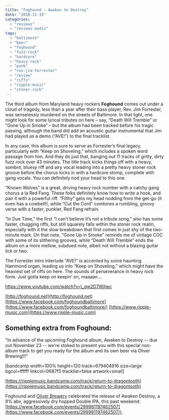 ```yaml
---
title: "Foghound – Awaken to Destroy"
date: "2018-11-19"
categories: 
  - "reviews"
  - "reviews-audio"
tags: 
  - "baltimore"
  - "beer"
  - "foghound"
  - "fuzz-rock"
  - "hardcore"
  - "heavy-rock"
  - "punk"
  - "rev-jim-forrester"
  - "review"
  - "riffs"
  - "ripple-music"
  - "stoner-rock"
---
```


The third album from Maryland heavy rockers **Foghound** comes out under a cloud of tragedy, less than a year after their bass player, Rev. Jim Forrester, was senselessly murdered on the streets of Baltimore. In that light, one might look for some lyrical tributes on here – say, “Death Will Tremble” or “Gone Up in Smoke” – but the album had been tracked before his tragic passing, although the band did add an acoustic guitar instrumental that Jim had played as a demo (“AVE!”) to the final tracklist.

In any case, this album is sure to serve as Forrester’s final legacy, particularly with “Keep on Shoveling,” which includes a spoken word passage from him. And they do just that, banging out 11 tracks of gritty, dirty fuzz rock over 43 minutes. The title track kicks things off with a heavy, sombre, bluesy riff and airy vocal leading into a pretty heavy stoner rock groove before the chorus kicks in with a hardcore stomp, complete with gang vocals. You can definitely nod your head to this one.

“Known Wolves” is a great, driving heavy rock number with a catchy gang chorus a la Red Fang. These folks definitely know how to write a hook, and pair it with a powerful riff. “Filthy” gets my head nodding from the get-go (it even has a cowbell!), while “Cut the Cord” combines a rumbling, groovy verse with a faster, punkier, Red Fang refrain.

“In Due Time,” the first “I can’t believe it’s not a tribute song,” also has some faster, chugging riffs, but still squarely falls within the stoner rock realm, especially with it the slow breakdown that first comes in just shy of the two-minute mark. On that note, “Gone Up in Smoke” reminds me of vintage COC with some of its slithering grooves, while “Death Will Tremble” ends the album on a more mellow, subdued note, albeit not without a blazing guitar lick or two.

The Forrester intro interlude “AVE!” is accented by some haunting Hammond organ, leading us into “Keep on Shoveling,” which might have the heaviest set of riffs on here. The sounds of perseverance in heavy rock form. Just gotta keep on keepin’ on, maaaan…

https://www.youtube.com/watch?v=\_qw2D7Wjhec

[http://foghound.net](http://foghound.net) [https://www.facebook.com/foghoundbaltimore](https://www.facebook.com/foghoundbaltimore/) [https://www.ripple-music.com](https://www.ripple-music.com)

## Something extra from Foghound:

"In advance of the upcoming Foghound album, Awaken to Destroy -- due out November 23 -- we're stoked to present you with this special non-album track to get you ready for the album and its own beer via Oliver Brewing!!!"

\[bandcamp width=100% height=120 track=679404916 size=large bgcol=ffffff linkcol=0687f5 tracklist=false artwork=small\]

[https://ripplemusic.bandcamp.com/track/return-to-dragontooth](https://ripplemusic.bandcamp.com/track/return-to-dragontooth)

Foghound and [Oliver Brewery](https://oliverbrewingco.com) celebrated the release of Awaken Destroy, a 9% abv, aggressively dry hopped Double IPA, this past weekend: [https://www.facebook.com/events/299981197462507](https://www.facebook.com/events/299981197462507/).
